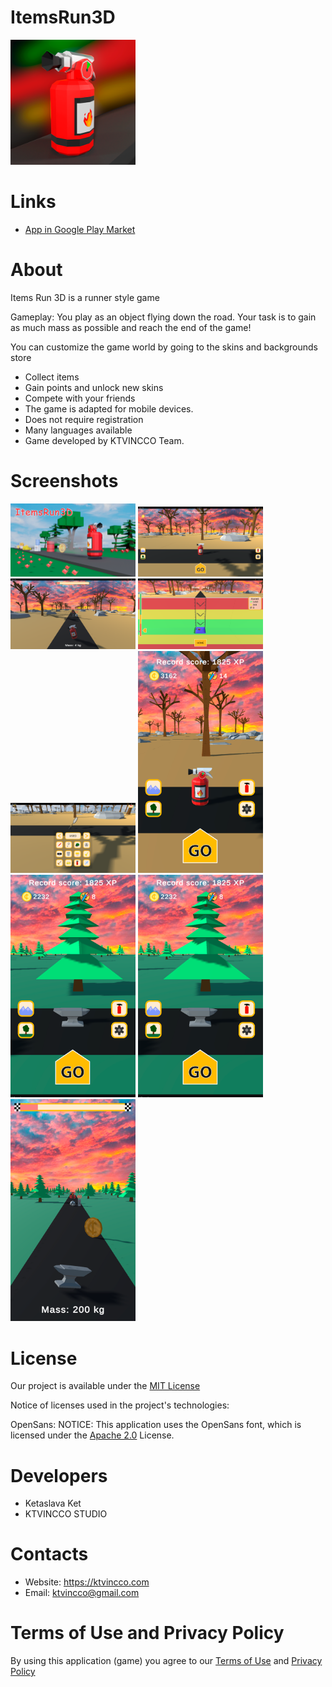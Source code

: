 # ItemsRun3D

<img src="https://github.com/ketaslava/itemsrun3d/blob/main/images/Logo.png" alt="drawing" width="200"/>

# Links

* [App in Google Play Market](https://play.google.com/store/apps/details?id=com.ktvincco.rainbowraycamera)

# About

Items Run 3D is a runner style game

Gameplay: You play as an object flying down the road. Your task is to gain as much mass as possible and reach the end of the game!

You can customize the game world by going to the skins and backgrounds store

* Collect items
* Gain points and unlock new skins
* Compete with your friends
* The game is adapted for mobile devices.
* Does not require registration
* Many languages available
* Game developed by KTVINCCO Team.

# Screenshots

<div>
  <img src="https://github.com/ketaslava/itemsrun3d/blob/main/images/Screenshot.png" alt="drawing" width="200"/>
  <img src="https://github.com/ketaslava/itemsrun3d/blob/main/images/Screenshot2.png" alt="drawing" width="200"/>
  <img src="https://github.com/ketaslava/itemsrun3d/blob/main/images/Screenshot3.png" alt="drawing" width="200"/>
  <img src="https://github.com/ketaslava/itemsrun3d/blob/main/images/Screenshot4.png" alt="drawing" width="200"/>
  <img src="https://github.com/ketaslava/itemsrun3d/blob/main/images/Screenshot5.png" alt="drawing" width="200"/>
  <img src="https://github.com/ketaslava/itemsrun3d/blob/main/images/Screenshot6.png" alt="drawing" width="200"/>
  <img src="https://github.com/ketaslava/itemsrun3d/blob/main/images/Screenshot7.png" alt="drawing" width="200"/>
  <img src="https://github.com/ketaslava/itemsrun3d/blob/main/images/Screenshot8.png" alt="drawing" width="200"/>
  <img src="https://github.com/ketaslava/itemsrun3d/blob/main/images/Screenshot9.png" alt="drawing" width="200"/>
</div>

# License

Our project is available under the [MIT License](https://opensource.org/license/mit)

Notice of licenses used in the project's technologies:

OpenSans:
NOTICE: This application uses the OpenSans font, which is licensed under the [Apache 2.0](https://www.apache.org/licenses/LICENSE-2.0") License.

# Developers

* Ketaslava Ket
* KTVINCCO STUDIO

# Contacts

* Website: https://ktvincco.com
* Email: ktvincco@gmail.com

# Terms of Use and Privacy Policy

By using this application (game) you agree to our [Terms of Use](https://sites.google.com/view/itemsrun3d-termsofuse/home) and [Privacy Policy](https://sites.google.com/view/itemsrun3d-privacypolicy/home)

